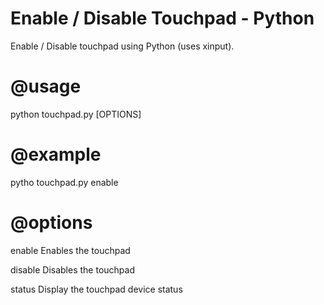 Enable / Disable Touchpad - Python
==================================

Enable / Disable touchpad using Python (uses xinput).

@usage
=======
python touchpad.py [OPTIONS]

@example
========
pytho touchpad.py enable

@options
========
enable
  Enables the touchpad
              
disable
  Disables the touchpad
              
status
  Display the touchpad device status
